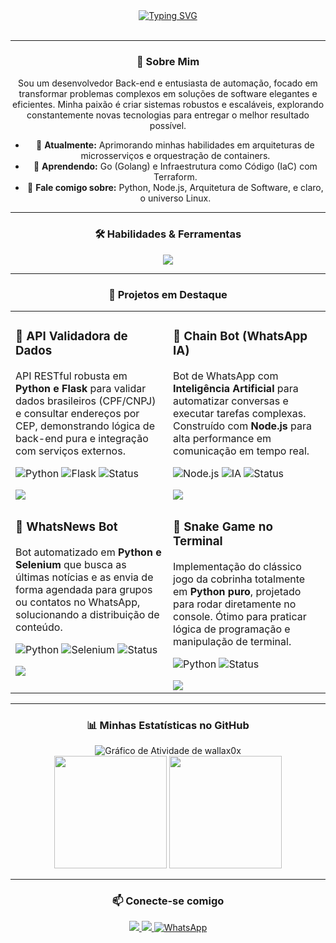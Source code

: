 <div align="center">
<div align="center">
  <a href="https://git.io/typing-svg">
    <img src="https://readme-typing-svg.herokuapp.com?font=Fira+Code&size=36&pause=1000&color=79D8FB&center=true&vCenter=true&width=700&lines=Ol%C3%A1,+eu+sou+Maur%C3%ADcio+(wallax0x);Desenvolvedor+Back-end;Especialista+em+Automa%C3%A7%C3%A3o+%26+Bots" alt="Typing SVG">
  </a>
</div>


<br>

---

### 🚀 Sobre Mim

<p align="center">
  Sou um desenvolvedor Back-end e entusiasta de automação, focado em transformar problemas complexos em soluções de software elegantes e eficientes. Minha paixão é criar sistemas robustos e escaláveis, explorando constantemente novas tecnologias para entregar o melhor resultado possível.
</p>

- 🔭 **Atualmente:** Aprimorando minhas habilidades em arquiteturas de microsserviços e orquestração de containers.
- 🌱 **Aprendendo:** Go (Golang) e Infraestrutura como Código (IaC) com Terraform.
- 💬 **Fale comigo sobre:** Python, Node.js, Arquitetura de Software, e claro, o universo Linux.

---

### 🛠️ Habilidades & Ferramentas

<p align="center">
  <a href="https://skillicons.dev">
    <img src="https://skillicons.dev/icons?i=python,nodejs,javascript,typescript,bash,postgres,mysql,mongodb,docker,kubernetes,aws,gcp,linux,arch,git,vscode,postman&perline=9" />
  </a>
</p>

---

### 📌 Projetos em Destaque

<table width="100%" align="center">
  <tr>
    <td width="50%" valign="top">
      <h3>🔌 API Validadora de Dados</h3>
      <p>API RESTful robusta em <strong>Python e Flask</strong> para validar dados brasileiros (CPF/CNPJ) e consultar endereços por CEP, demonstrando lógica de back-end pura e integração com serviços externos.</p>
      <p>
          <img src="https://img.shields.io/badge/Python-3776AB?style=for-the-badge&logo=python&logoColor=white" alt="Python"/>
          <img src="https://img.shields.io/badge/Flask-000000?style=for-the-badge&logo=flask&logoColor=white" alt="Flask"/>
          <img src="https://img.shields.io/badge/Status-Concluído-green?style=for-the-badge" alt="Status"/>
      </p>
      <a href="https://github.com/wallax0x/api_validadora" target="_blank">
        <img src="https://img.shields.io/badge/Ver%20Repositório-181717?style=for-the-badge&logo=github"/>
      </a>
    </td>
    <td width="50%" valign="top">
      <h3>🤖 Chain Bot (WhatsApp IA)</h3>
      <p>Bot de WhatsApp com <strong>Inteligência Artificial</strong> para automatizar conversas e executar tarefas complexas. Construído com <strong>Node.js</strong> para alta performance em comunicação em tempo real.</p>
      <p>
          <img src="https://img.shields.io/badge/Node.js-339933?style=for-the-badge&logo=nodedotjs&logoColor=white" alt="Node.js"/>
          <img src="https://img.shields.io/badge/IA-A78BFA?style=for-the-badge" alt="IA"/>
          <img src="https://img.shields.io/badge/Status-Concluído-green?style=for-the-badge" alt="Status"/>
      </p>
      <a href="https://github.com/wallax0x/Chain-Bot" target="_blank">
        <img src="https://img.shields.io/badge/Ver%20Repositório-181717?style=for-the-badge&logo=github"/>
      </a>
    </td>
  </tr>
  <tr>
    <td width="50%" valign="top">
      <h3>📰 WhatsNews Bot</h3>
      <p>Bot automatizado em <strong>Python e Selenium</strong> que busca as últimas notícias e as envia de forma agendada para grupos ou contatos no WhatsApp, solucionando a distribuição de conteúdo.</p>
      <p>
          <img src="https://img.shields.io/badge/Python-3776AB?style=for-the-badge&logo=python&logoColor=white" alt="Python"/>
          <img src="https://img.shields.io/badge/Selenium-43B02A?style=for-the-badge&logo=selenium&logoColor=white" alt="Selenium"/>
          <img src="https://img.shields.io/badge/Status-Em%20Andamento-orange?style=for-the-badge" alt="Status"/>
      </p>
      <a href="https://github.com/wallax0x/bot_noticias" target="_blank">
        <img src="https://img.shields.io/badge/Ver%20Repositório-181717?style=for-the-badge&logo=github"/>
      </a>
    </td>
    <td width="50%" valign="top">
      <h3>🐍 Snake Game no Terminal</h3>
      <p>Implementação do clássico jogo da cobrinha totalmente em <strong>Python puro</strong>, projetado para rodar diretamente no console. Ótimo para praticar lógica de programação e manipulação de terminal.</p>
      <p>
          <img src="https://img.shields.io/badge/Python-3776AB?style=for-the-badge&logo=python&logoColor=white" alt="Python"/>
          <img src="https://img.shields.io/badge/Status-Concluído-green?style=for-the-badge" alt="Status"/>
      </p>
      <a href="https://github.com/wallax0x/Snake-game" target="_blank">
        <img src="https://img.shields.io/badge/Ver%20Repositório-181717?style=for-the-badge&logo=github"/>
      </a>
    </td>
  </tr>
</table>

---

### 📊 Minhas Estatísticas no GitHub


<div align="center">
  <img src="https://github-readme-activity-graph.vercel.app/graph?username=wallax0x&theme=react-dark&hide_border=true&line=4FC3F7&point=29B6F6&area=true&area_color=4FC3F780" alt="Gráfico de Atividade de wallax0x"/>
</div>


<div align="center">
  <img height="180em" src="https://github-readme-stats.vercel.app/api?username=wallax0x&show_icons=true&theme=tokyonight&include_all_commits=true&count_private=true"/>
  <img height="180em" src="https://github-readme-stats.vercel.app/api/top-langs/?username=wallax0x&layout=compact&langs_count=8&theme=tokyonight"/>
</div>

---

### 📫 Conecte-se comigo

<p align="center">
  <a href="mailto:pensamentosneutros@gmail.com">
    <img src="https://img.shields.io/badge/-Gmail-D14836?style=for-the-badge&logo=gmail&logoColor=white"/>
  </a>
  <a href="https://www.linkedin.com/in/mauricio-sales-de-farias-973300269" target="_blank">
    <img src="https://img.shields.io/badge/-LinkedIn-0077B5?style=for-the-badge&logo=linkedin&logoColor=white"/>
  </a>
<a href="https://wa.me/55997335030" target="_blank">
  <img src="https://img.shields.io/badge/Fale%20comigo%20no%20WhatsApp-25D366?style=for-the-badge&logo=whatsapp&logoColor=white" alt="WhatsApp">
</a>
</p>
